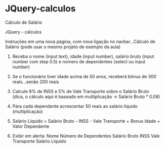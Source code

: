 # JQuery-calculos
Cálculo de Salário

JQuery - cálculos

Instruções
em uma nova página, com nova ligação no navbar...Cálculo de Salário (pode usar o mesmo projeto de exemplo da aula)

1. Receba o nome (input text), idade (input number), salário bruto (input number com step 0.5) e número de dependentes (select ou input number)
2. Se o funcionário tiver idade acima de 50 anos, receberá bônus de 300 reais...senão 200 reais
3. Calcule 8% de INSS e 5% de Vale Transporte sobre o Salário Bruto (dica, o cálculo aqui é baseado em multiplicação -> Salário Bruto * 0.08)
4. Para cada dependente acrescentar 50 reais ao salário líquido (multiplicação)
5. Salário Líquido = Salário Bruto - INSS - Vale Transporte + Bonus Idade + Valor Dependente

6. Exibir em alerta:
Nome
Número de Dependentes
Salário Bruto
INSS
Vale Transporte
Salário Líquido

